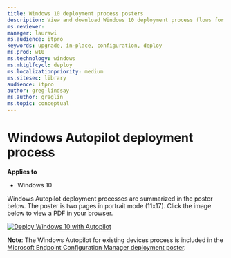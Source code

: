 ```yaml
---
title: Windows 10 deployment process posters
description: View and download Windows 10 deployment process flows for Microsoft Endpoint Configuration Manager and Windows Autopilot.
ms.reviewer: 
manager: laurawi
ms.audience: itpro
keywords: upgrade, in-place, configuration, deploy
ms.prod: w10
ms.technology: windows
ms.mktglfcycl: deploy
ms.localizationpriority: medium
ms.sitesec: library
audience: itpro
author: greg-lindsay
ms.author: greglin
ms.topic: conceptual
---
```


#  Windows Autopilot deployment process

**Applies to**
-   Windows 10

Windows Autopilot deployment processes are summarized in the poster below. The poster is two pages in portrait mode (11x17). Click the image below to view a PDF in your browser.

[![Deploy Windows 10 with Autopilot](media/windows10-autopilot-flowchart.png)](media/Windows10AutopilotFlowchart.pdf)

**Note**: The Windows Autopilot for existing devices process is included in the [Microsoft Endpoint Configuration Manager deployment poster](/windows/deployment/windows-10-deployment-posters#deploy-windows-10-with-microsoft-endpoint-configuration-manager).